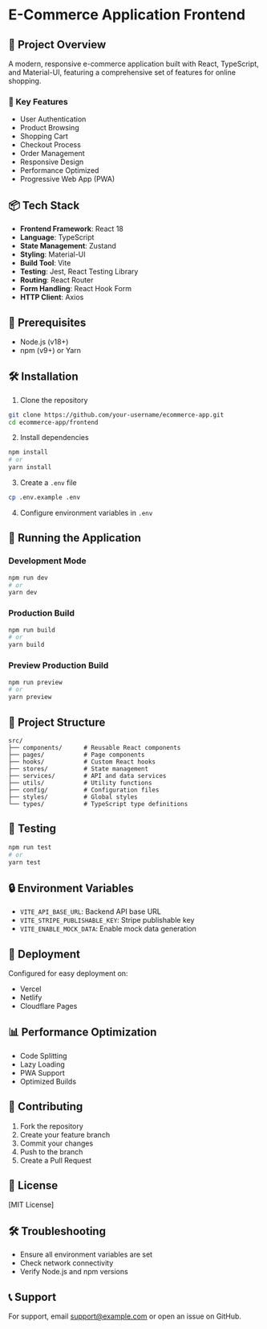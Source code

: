 # E-Commerce Application Frontend

## 🚀 Project Overview

A modern, responsive e-commerce application built with React, TypeScript, and Material-UI, featuring a comprehensive set of features for online shopping.

### 🌟 Key Features

- User Authentication
- Product Browsing
- Shopping Cart
- Checkout Process
- Order Management
- Responsive Design
- Performance Optimized
- Progressive Web App (PWA)

## 📦 Tech Stack

- **Frontend Framework**: React 18
- **Language**: TypeScript
- **State Management**: Zustand
- **Styling**: Material-UI
- **Build Tool**: Vite
- **Testing**: Jest, React Testing Library
- **Routing**: React Router
- **Form Handling**: React Hook Form
- **HTTP Client**: Axios

## 🔧 Prerequisites

- Node.js (v18+)
- npm (v9+) or Yarn

## 🛠️ Installation

1. Clone the repository
```bash
git clone https://github.com/your-username/ecommerce-app.git
cd ecommerce-app/frontend
```

2. Install dependencies
```bash
npm install
# or
yarn install
```

3. Create a `.env` file
```bash
cp .env.example .env
```

4. Configure environment variables in `.env`

## 🚀 Running the Application

### Development Mode
```bash
npm run dev
# or
yarn dev
```

### Production Build
```bash
npm run build
# or
yarn build
```

### Preview Production Build
```bash
npm run preview
# or
yarn preview
```

## 📁 Project Structure
```
src/
├── components/      # Reusable React components
├── pages/           # Page components
├── hooks/           # Custom React hooks
├── stores/          # State management
├── services/        # API and data services
├── utils/           # Utility functions
├── config/          # Configuration files
├── styles/          # Global styles
└── types/           # TypeScript type definitions
```

## 🧪 Testing

```bash
npm run test
# or
yarn test
```

## 🔒 Environment Variables

- `VITE_API_BASE_URL`: Backend API base URL
- `VITE_STRIPE_PUBLISHABLE_KEY`: Stripe publishable key
- `VITE_ENABLE_MOCK_DATA`: Enable mock data generation

## 🚢 Deployment

Configured for easy deployment on:
- Vercel
- Netlify
- Cloudflare Pages

## 📊 Performance Optimization

- Code Splitting
- Lazy Loading
- PWA Support
- Optimized Builds

## 🤝 Contributing

1. Fork the repository
2. Create your feature branch
3. Commit your changes
4. Push to the branch
5. Create a Pull Request

## 📄 License

[MIT License]

## 🛠 Troubleshooting

- Ensure all environment variables are set
- Check network connectivity
- Verify Node.js and npm versions

## 📞 Support

For support, email support@example.com or open an issue on GitHub.
